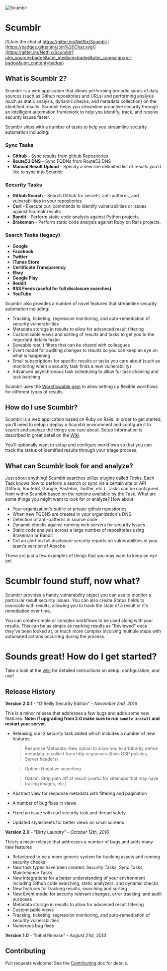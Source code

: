 ![Scumblr](http://i.imgur.com/iFgqbrB.png)
# Scumblr

[![Join the chat at https://gitter.im/Netflix/Scumblr](https://badges.gitter.im/Join%20Chat.svg)](https://gitter.im/Netflix/Scumblr?utm_source=badge&utm_medium=badge&utm_campaign=pr-badge&utm_content=badge)

## What is Scumblr 2?
Scumblr is a web application that allows performing periodic syncs of data sources (such as Github repositories and URLs) and performing analysis (such as static analysis, dynamic checks, and metadata collection) on the identified results. Scumblr helps you streamline proactive security through an intelligent automation framework to help you identify, track, and resolve security issues faster.  

Scumblr ships with a number of tasks to help you streamline security automation including:

### Sync Tasks
* **Github** - Sync results from github Repositories
* **Route53 DNS** - Sync FQDNs from Route53 DNS
* **Manual Result Upload** - Specify a new line delimited list of results you'd like to sync into Scumblr

### Security Tasks
* **Github Search** - Search Github for secrets, anti-patterns, and vulnerabilities in your repositories
* **Curl** - Execute curl commands to identify vulnerabilities or issues against Scumblr results
* **Bandit** - Perform static code analysis against Python projects
* **Brakeman** - Perform static code analysis against Ruby on Rails projects.   

### Search Tasks (legacy)
* **Google**
* **Facebook**
* **Twitter**
* **iTunes Store**
* **Certificate Transparency**
* **Ebay**
* **Google Play**
* **Reddit**
* **RSS Feeds (useful for full disclosure searches)**
* **YouTube**

Scumblr also provides a number of novel features that streamline security automation including: 

* Tracking, ticketing, regression monitoring, and auto-remediation of security vulnerabilities
* Metadata storage in results to allow for advanced result filtering
* Customizable views and sorting of results and tasks to get you to the important details faster
* Saveable result filters that can be shared with colleagues 
* Event model for auditing changes to results so you can keep an eye on what is happening
* Email subscriptions for specific results or tasks you care about (such as monitoring when a security task finds a new vulnerability)
* Advanced asynchronous task scheduling to allow for task chaining and task batching

Scumblr uses the [Workflowable gem](https://github.com/Netflix/Workflowable) to allow setting up flexible workflows for different types of results.

## How do I use Scumblr?

Scumblr is a web application based on Ruby on Rails. In order to get started, you'll need to setup / deploy a Scumblr environment and configure it to search and analyze the things you care about. Setup information is described in great detail on the [Wiki](https://github.com/Netflix/Scumblr/wiki).

You'll optionally want to setup and configure workflows so that you can track the status of identified results through your triage process.

## What can Scumblr look for and analyze?

Just about anything! Scumblr searches utilize plugins called *Tasks*. Each Task knows how to perform a search or sync via a certain site or API (Github, Route53, Google, Pastebin, Twitter, etc.).  Tasks can be configured from within Scumblr based on the options available by the Task. What are some things you might want to look for or analyze? How about:

* Your organization's public or private github repositories
* When new FQDNS are created in your organization's DNS
* Detection of anti-patterns in source code
* Dynamic checks against running web servers for security issues
* Static code analysis across a large number of repositories using Brakeman or Bandit
* Get an alert on full disclosure security reports on vulnerabilities in your team's version of Apache

These are just a few examples of things that you may want to keep an eye on!

# Scumblr found stuff, now what?

Scumblr provides a handy vulnerability object you can use to monitor a particular result security issues.  You can also create Status fields to associate with results, allowing you to track the state of a result or it's remediation over time.  

You can create simple or complex workflows to be used along with your results. This can be as simple as marking results as "Reviewed" once they've been looked at, or much more complex involving multiple steps with automated actions occurring during the process.

# Sounds great! How do I get started?

Take a look at the [wiki](https://github.com/Netflix/Scumblr/wiki) for detailed instructions on setup, configuration, and use!

## Release History ##

**Version 2.0.1** - "O'Reilly Security Edition" - *November 2nd, 2016*

This is a minor release that addresses a few bugs and adds some new features. **Note: if upgrading from 2.0 make sure to run `bundle install` and restart your server.**

* Releasing curl 2 security task added which includes a number of new features:

    > Response Metadata: New option to allow you to arbitrarily define metadata to collect from http responses (think CSP policies, Server headers)
    
    > Option: Negative searching
    
    > Option: Strip path off of result (useful for sitemaps that may have trailing images, etc.)

* Abstract view for response metadata with filtering and pagination
* A number of bug fixes in views
* Fixed an issue with curl security task and thread safety
* Updated stylesheets for better views on small screens

**Version 2.0** - "Dirty Laundry" - *October 12th, 2016*

This is a major release that addresses a number of bugs and adds many new features

* Refactored to be a more generic system for tracking assets and running security checks
* New task types have been created: Security Tasks, Sync Tasks, Maintenance Tasks
* New integrations for a better understanding of your environment including Github code searching, static analyzers, and dynamic checks
* New features for tracking results, searching and sorting
* New Event model for security relevant changes, error tracking, and audit purposes
* Metadata storage in results to allow for advanced result filtering
* Customizable views
* Tracking, ticketing, regression monitoring, and auto-remediation of security vulnerabilities
* Numerous bug fixes

**Version 1.0** - "Initial Release" - *August 21st, 2014*

## Contributing ##
Pull requests welcome!  See the [Contributing](https://github.com/Netflix/Scumblr2/CONTRIBUTING.md) doc for details.
